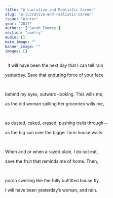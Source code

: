 ```yaml
---
title: "A Lucrative and Realistic Career"
slug: "a-lucrative-and-realistic-career"
issue: "Winter"
year: "2017"
authors: ['Sarah Toomey']
section: "poetry"
audio: []
main_image: ""
banner_image: ""
images: []
---
```

  It will have been the next day that I can tell rain

 yesterday. Save that enduring force of your face

  

 behind my eyes, outward-looking. This wills me,

 as the old woman spilling her groceries wills me,

  

 as dusted, caked, erased, pushing trails through—

 as the big sun over the bigger farm house waits.

  

 When arid or when a razed plain, I do not eat,

 save the fruit that reminds me of home. Then,

  

 porch swelling like the fully outfitted house fly,

 I will have been yesterday’s woman, and rain. 

